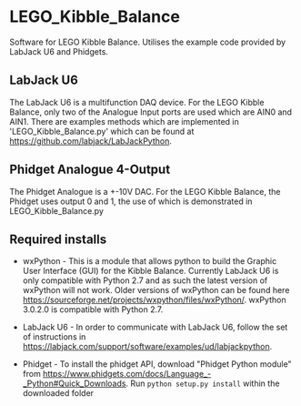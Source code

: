 # LEGO_Kibble_Balance
Software for LEGO Kibble Balance. Utilises the example code provided by LabJack U6 and Phidgets. 

## LabJack U6
The LabJack U6 is a multifunction DAQ device. For the LEGO Kibble Balance, only two of the Analogue Input ports are used which are AIN0 and AIN1. There are examples methods which are implemented in 'LEGO_Kibble_Balance.py' which can be found at <https://github.com/labjack/LabJackPython>.

## Phidget Analogue 4-Output
The Phidget Analogue is a +-10V DAC. For the LEGO Kibble Balance, the Phidget uses output 0 and 1, the use of which is demonstrated in LEGO_Kibble_Balance.py

## Required installs 

* wxPython - This is a module that allows python to build the Graphic User Interface (GUI) for the Kibble Balance. 
Currently LabJack U6 is only compatible with Python 2.7 and as such the latest version of wxPython will not
work. Older versions of wxPython can be found here <https://sourceforge.net/projects/wxpython/files/wxPython/>.
wxPython 3.0.2.0 is compatible with Python 2.7. 

* LabJack U6 - In order to communicate with LabJack U6, follow the set of instructions in 
<https://labjack.com/support/software/examples/ud/labjackpython>.  

* Phidget - To install the phidget API, download "Phidget Python module" from <https://www.phidgets.com/docs/Language_-_Python#Quick_Downloads>. Run 
`
	python setup.py install
`
within the downloaded folder